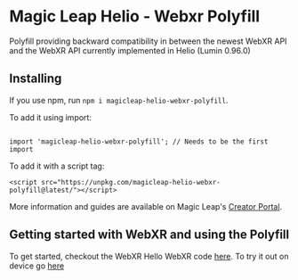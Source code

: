 # Magic Leap Helio - Webxr Polyfill

Polyfill providing backward compatibility in between the newest WebXR API and the WebXR API currently implemented in Helio (Lumin 0.96.0)

## Installing

If you use npm, run  `npm i magicleap-helio-webxr-polyfill`.

To add it using import:

```

import 'magicleap-helio-webxr-polyfill'; // Needs to be the first import

```

To add it with a script tag:

```
<script src="https://unpkg.com/magicleap-helio-webxr-polyfill@latest/"></script>
```

More information and guides are available on Magic Leap's [Creator Portal](https://creator.magicleap.com/learn/guides/webvr-webxr).

## Getting started with WebXR and using the Polyfill

To get started, checkout the WebXR Hello WebXR code [here](https://github.com/mvilledieu/magicleap-hello-webxr-threejs).
To try it out on device go [here](https://mvilledieu.github.io/magicleap-hello-webxr-threejs/)